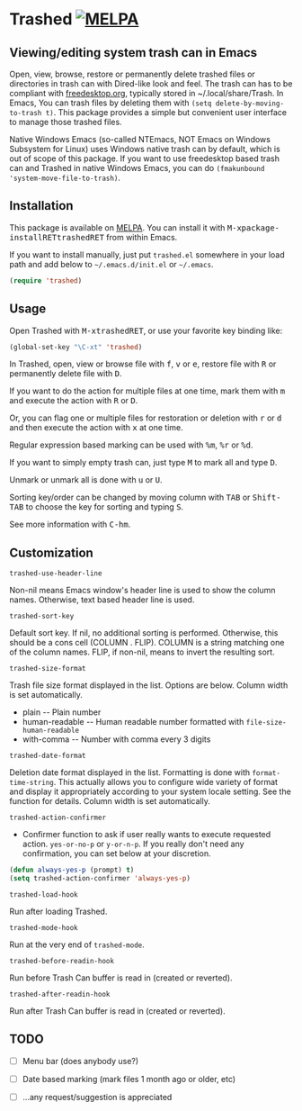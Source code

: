 # Trashed [![MELPA](https://melpa.org/packages/trashed-badge.svg)](https://melpa.org/#/trashed)

## Viewing/editing system trash can in Emacs

Open, view, browse, restore or permanently delete trashed files or directories in trash can with Dired-like look and feel.  The trash can has to be compliant with [freedesktop.org](https://freedesktop.org/wiki/Specifications/trash-spec/), typically stored in ~/.local/share/Trash.  In Emacs, You can trash files by deleting them with `(setq delete-by-moving-to-trash t)`.  This package provides a simple but convenient user interface to manage those trashed files.

Native Windows Emacs (so-called NTEmacs, NOT Emacs on Windows Subsystem for Linux) uses Windows native trash can by default, which is out of scope of this package.  If you want to use freedesktop based trash can and Trashed in native Windows Emacs, you can do `(fmakunbound 'system-move-file-to-trash)`.

## Installation

This package is available on [MELPA](http://melpa.org).  You can install it with <kbd>M-x</kbd><kbd>package-install</kbd><kbd>RET</kbd><kbd>trashed</kbd><kbd>RET</kbd> from within Emacs.

If you want to install manually, just put `trashed.el` somewhere in your load path and add below to `~/.emacs.d/init.el` or `~/.emacs`.

``` el
(require 'trashed)
```

## Usage

Open Trashed with <kbd>M-x</kbd><kbd>trashed</kbd><kbd>RET</kbd>, or use your favorite key binding like:

``` el
(global-set-key "\C-xt" 'trashed)
```

In Trashed, open, view or browse file with <kbd>f</kbd>, <kbd>v</kbd> or <kbd>e</kbd>, restore file with <kbd>R</kbd> or permanently delete file with <kbd>D</kbd>.

If you want to do the action for multiple files at one time, mark them with <kbd>m</kbd> and execute the action with <kbd>R</kbd> or <kbd>D</kbd>.

Or, you can flag one or multiple files for restoration or deletion with <kbd>r</kbd> or <kbd>d</kbd> and then execute the action with <kbd>x</kbd> at one time.

Regular expression based marking can be used with <kbd>%</kbd><kbd>m</kbd>, <kbd>%</kbd><kbd>r</kbd> or <kbd>%</kbd><kbd>d</kbd>.

If you want to simply empty trash can, just type <kbd>M</kbd> to mark all and type <kbd>D</kbd>.

Unmark or unmark all is done with <kbd>u</kbd> or <kbd>U</kbd>.

Sorting key/order can be changed by moving column with <kbd>TAB</kbd> or <kbd>Shift-TAB</kbd> to choose the key for sorting and typing <kbd>S</kbd>.

See more information with <kbd>C-h</kbd><kbd>m</kbd>.

## Customization

`trashed-use-header-line`

Non-nil means Emacs window's header line is used to show the column names.  Otherwise, text based header line is used.

`trashed-sort-key`

Default sort key.  If nil, no additional sorting is performed.  Otherwise, this should be a cons cell (COLUMN . FLIP).  COLUMN is a string matching one of the column names.  FLIP, if non-nil, means to invert the resulting sort.

`trashed-size-format`

Trash file size format displayed in the list.  Options are below.  Column width is set automatically.

  * plain -- Plain number
  * human-readable -- Human readable number formatted with `file-size-human-readable`
  * with-comma -- Number with comma every 3 digits
  
`trashed-date-format`

Deletion date format displayed in the list.  Formatting is done with `format-time-string`.  This actually allows you to configure wide variety of format and display it appropriately according to your system locale setting.  See the function for details.  Column width is set automatically.

`trashed-action-confirmer`

  * Confirmer function to ask if user really wants to execute requested action.
`yes-or-no-p` or `y-or-n-p`.  If you really don't need any confirmation, you can set below at your discretion.

``` el
(defun always-yes-p (prompt) t)
(setq trashed-action-confirmer 'always-yes-p)
```

`trashed-load-hook`

Run after loading Trashed.

`trashed-mode-hook`

Run at the very end of `trashed-mode`.

`trashed-before-readin-hook`

Run before Trash Can buffer is read in (created or reverted).

`trashed-after-readin-hook`

Run after Trash Can buffer is read in (created or reverted).

## TODO

  * [ ] Menu bar (does anybody use?)
  * [ ] Date based marking (mark files 1 month ago or older, etc)
  * [ ] ...any request/suggestion is appreciated
  
